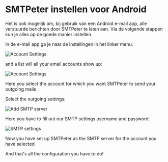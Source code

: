 # SMTPeter instellen voor Android

Het is ook mogelijk om, bij gebruik van een Android e-mail app, alle verstuurde
berichten door SMTPeter te laten aan. Via de volgende stappen kun je alles op
de goede manier instellen.


In de e-mail app ga je naar de instellingen in het linker menu:

![Account Settings](Images/android-0.png "Go to account settings")


and a list will all your email accounts show up: 

![Account Settings](Images/android-1.png "email list")

Here you select the account for which you want SMTPeter to send your outgoing mails

Select the outgoing settings:

![Add SMTP server](Images/android-2.png "Outgoing settings")

Here you have to fill out our SMTP settings username and password: 

![SMTP settings](Images/android-3.png "Configure SMTP settings")

Now you have set up SMTPeter as the SMTP server for the account you have selected

And that's all the configuration you have to do! 
